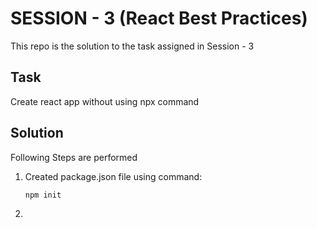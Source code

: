 # SESSION - 3 (React Best Practices)

This repo is the solution to the task assigned in Session - 3

## Task
Create react app without using npx command

## Solution
Following Steps are performed

1. Created package.json file using command:
    ```
    npm init
    ```

2. 

